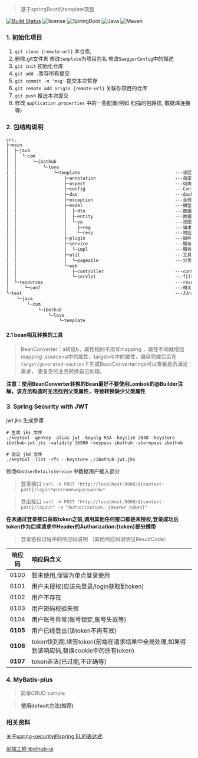 > 基于springBoot的template项目



>
[![Build Status](https://github.com/ibotplus/ibothub-template/actions/workflows/maven.yml/badge.svg)](https://github.com/ibotplus/ibothub-template/actions)
![license](https://img.shields.io/github/license/mashape/apistatus.svg)
![SpringBoot](https://img.shields.io/badge/SpringBoot-2.3.12.RELEASE-green.svg)
![Java](https://img.shields.io/badge/Java-v1.8.0__162-blue.svg)
![Maven](https://img.shields.io/badge/Maven-v3.8.1-blue.svg)


### 1. 初始化项目

1. `git clone {remote-url}` 本仓库, 
2. 删除.git文件夹 修改`template`为项目包名 修改`SwaggerConfig`中的描述
3. `git init` 初始化仓库 
4. `git add .`暂存所有提交 
5. `git commit -m 'msg'` 提交本次暂存 
6. `git remote add origin {remote-url}` 关联你项目的仓库
7. `git push` 推送本次提交
8. 修改 `application.properties` 中的一些配置(例如 扫描的包路径, 数据库连接等)


### 2. 包结构说明
```markdown
src.
├─main
│  ├─java
│  │  └─com
│  │      └─ibothub
│  │          └─love
│  │              └─template                                    ---该层为基本路径 clone 完更改为项目名
│  │                  ├─annotation                              ---自定义注解
│  │                  ├─aspect                                  ---切面
│  │                  ├─config                                  ---Configuration 及 Properties
│  │                  ├─dao                                     ---dao层
│  │                  ├─exception                               ---全局异常捕获及定义异常定义
│  │                  ├─model                                   ---模型层
│  │                  │  ├─dto                                  ---数据传输对象: 必须实现序列化接口(Serializable)如果多模块交互 对象包装为dto,内部流转使用类实例对象传输 外部流转toString为Json传输
│  │                  │  ├─entity                               ---数据库实体映射对象: 封装查询结果及数据库交互的CRUD操作
│  │                  │  └─vo                                   ---视图对象层
│  │                  │    ├─req                                ---请求视图对象层, 封装前端传入数据,使用hibernate-validater校验通过后才能在Service层使用   
│  │                  │    └─resp                               ---响应视图对象层，封装业务处理后给前端的数据，必须实现序列化接口，理想情况下前端接收即可渲染，无需再次处理使
│  │                  ├─plugin                                  ---插件层, 易于被切换的工具, 对第三方jar的扩展, 可以被其他项目共用以至抽取到kbase-common包的内容,相比当前项目中的util更加抽象
│  │                  ├─service                                 ---服务层, 业务层 接口定义 所有方法必须有拥有非null的返回参数(或Optional), 根据面向对象请面向接口编程而非面向实现
│  │                  │  └─impl                                 ---服务层实现, 单一方法禁止超过80行. 如果拥有各个方法共有用代码块抽取为当前内中的private方法, 如果有其他更多业务模块使用 抽取为Util公共方法
│  │                  ├─util                                    ---工具类
│  │                  │  └─pageable                             ---分页请求相关类  
│  │                  └─web                                    
│  │                     ├─controller                           ---controller控制器层,逻辑对接前端,所有方法不允许为void, 必须有返回参数, 所有参数遵从`Swagger`接口定义      
│  │                     └─servlet                              ---filter listener servlet
│  └─resources                                                  ---resources
│      └─conf                                                   ---相关属性配置 
└─test                                                          ---JUnit测试
    └─java
        └─com
            └─ibothub
                └─love
                    └─template
```

#### 2.1 bean相互转换的工具

> BeanConverter：a转成b，属性相同不用写mapping ，属性不同就增加mapping ,source=a中的属性，target=b中的属性，编译完成后会在`target/generated-sources`下生成BeanConverterImpl可以查看是否满足需求， 更复杂的业务转换自己处理。

**注意：使用BeanConverter转换的Bean最好不要使用Lombok的@Builder注解，该方法构造时无法找到父类属性，导致转换缺少父类属性**

### 3. Spring Security with JWT
jwt.jks 生成步骤
```
# 生成 jks 文件
./keytool -genkey -alias jwt -keyalg RSA -keysize 2048 -keystore ibothub-jwt.jks -validity 36500 -keypass ibothub -storepass ibothub

# 验证 jkd 文件
./keytool -list -rfc --keystore ./ibothub-jwt.jks
```

修改`KbsUserDetailsService` 中数据用户接入部分
> 登录接口 `curl -X POST "http://localhost:8000/${context-path}/login?username=&password="` 

> 登出接口 `curl -X POST "http://localhost:8000/${context-path}/logout" -H "Authorization: {Bearer token}"` 

**在未通过登录接口获取token之前,调用其他任何接口都是未授权,登录成功后token作为后续请求中Header的Authorization:{token}部分携带**

> 登录鉴权过程中的响应码说明 （其他响应码说明见ResultCode）


| 响应码  | 响应码含义                                                   |
| :-----: | :----------------------------------------------------------- |
|   0100   | 暂未使用,保留为单点登录使用                                  |
|   0101   | 用户未授权(应该先登录/login获取到token)                      |
|   0102   | 用户不存在                                                   |
|   0103   | 用户密码校验失败                                             |
|   0104   | 用户账号异常(账号锁定,账号失效等)                            |
| **0105** | 用户已经登出(该token不再有效)                                |
| **0106** | token快到期,续签token(前端在请求结果中全局处理,如果得到该响应码,替换cookie中的原有token) |
| **0107** | token非法(已过期,不正确等)                                   |

### 4. MyBatis-plus

> 简单CRUD sample


> **使用default方法(推荐)**

### 相关资料

[关于spring-security的spring EL的表达式](https://blog.csdn.net/oschina_41544814/article/details/84585913)

[前端工程 ibothub-ui](https://github.com/ibotplus/ibothub-ui)
